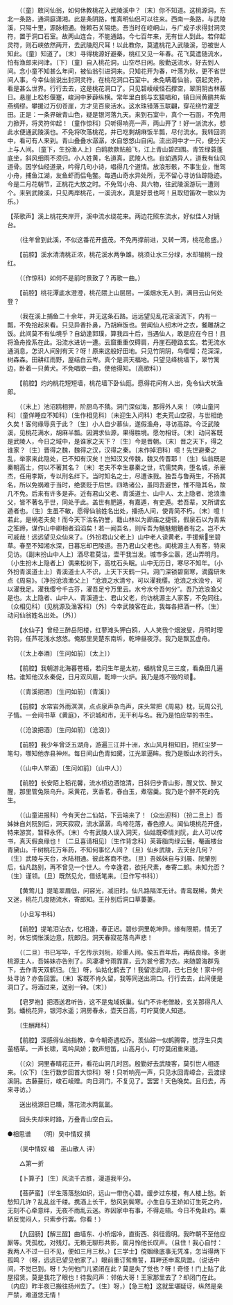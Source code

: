 <!-- { "loadSidebar": true } -->
　　（〔童〕敢问仙翁，如何休教桃花入武陵溪中？〔末〕你不知道。这桃源洞，东北一条路，通洞庭潇湘。此是条阴路，惟真明仙侣可以往来。西南一条路，与武陵溪，只隔十里，源脉相通。惟赖石关隔绝。吾当时在崆峒山，与广成子求得封洞灵符，置于洞口石室。故两山连合，不能通路。今七百年来，无有世人到此。若仰起灵符，则石峡依然两开，去武陵咫尺耳！以此教你，莫遣桃花入武陵溪，恐被世人知此。〔童〕知道了。〔末〕寻得桃源好避秦，桃红又见一年春。花飞莫遣随流水，怕有渔郎来问津。〔下〕〔童〕自入桃花洞，山空尽日闲。殷勤送流水，好去到人间。念小童不知甚么年间，被仙翁引进洞来。只知花开为春，叶落为秋，更不省世间人事。今幸仙翁说出封洞灵符，在桃花洞口石室中。未免瞒着仙翁，窃起灵符，看是甚么世界。行行去去，这是桃花洞口了。只见碧崚崚怪石撑空，翠阴阴古林蔽日。悬崖上松杉偃蹇，峻涧中萝薜纵横。常年里白鹤与玄猿唱和，镇日间黄鹂共紫燕绸缪。攀援过万仞苍崖，方才见百泉活水。这水珠错落玉联翩，穿花绕竹灌芝田。正是：一条界破青山色，疑是银河落九天。来到石室中，真个一石函，不免用力掀开，将灵符仰起！〔童作惊科〕只听得响亮一声，两山开了！好一派流水，想此水便通武陵溪也。不免将吹落桃花，并已吃剩胡麻饭半瓢，尽付流水。我转回洞中，看可有人来到。青山叠叠水潺潺，水自悠悠山自闲。流出洞中才一尺，便分天上与人间。〔童下，生扮渔人上〕白鸥款款贴船飞，江上青山碧四围。青笠绿蓑蓬底坐，斜风细雨不须归。小人姓黄，名道真，武陵人也。自幼遇异人，道我有仙风道骨。因学仙经道录，吟得几句小诗，唱得几个道情。放浪形骸，不事生业，惟驾小舟，捕鱼江湖，友鱼虾而侣龟鳖。每遇山奇水异处所，无不留心寻访仙踪隐迹。今是二月花朝节，正桃花大放之时。不免驾小舟、具六物，往武陵溪游玩一遭则个。来到武陵溪，只见两岸桃花，一溪流水，真是好景也呵！且取短笛吹一歌以为乐。） 　　

【茶歌声】溪上桃花夹岸开，溪中流水绕花来。两边花照东流水，好似佳人对镜台。 

　　（往年曾到此溪，不似这番花开盛茂。不免再撑前进，又转一湾，桃花愈盛。） 

　　【前腔】溪水清清桃正浓，桃花溪水两争雄。桃须让水三分绿，水却输桃一段红。 

　　（〔作惊科〕如何不是前时景致了？再歌一曲。） 

　　【前腔】桃花潭底水澄澄，桃花隈上山层层。一溪烟水无人到，满目云山何处登？ 

　　（我在溪上捕鱼二十余年，并无这条石路。远远望见乱花滚滚流下，内有一瓢，不免拾起来看。只见异香扑鼻，乃胡麻饭也。尝闻仙人纫木叶之衣，餐雕胡之饭。此间莫不有仙境乎？自幼逢郭璞，算我四十后，当遇仙人，敢是应在今日！且将渔舟拴系在此。沿流水进访一遭。云窟重重仅碍肩，丹崖石磴路玄玄。若无流水通消息，怎识人间别有天？呀！原来这般好田地。只见竹阴阴，鸟嘤嘤；花深深，树森森。田耕红雨野，屋结白云岑。真个是洞天福地。只望见绛桃墙下，翠竹篱边，卧着一只黄犬。不免唱歌一曲，使他得知。〔高歌科〕） 

　　【前腔】灼灼桃花短短墙，桃花墙下卧仙厖。愿得花间有人出，免令仙犬吠渔郎。 

　　（〔末上〕池沼鸥相狎，阶厨鸟不猜。洞门深似海，那得外人来！〔唤山童问科〕〔童佯睡应不知科〕〔生作相见科〕〔未迎生入问科〕老夫荒山空寂，与世相绝久矣！客何缘辱贲于此？〔生〕小人自少慕仙，遂假渔舟，寻访高踪。今泛武陵溪，见桃花满水，胡麻半瓢。因溯求仙源，果得胜境。愿勿相讶。〔末〕动问客既是武陵人，今日之域中，是谁家之天下？〔生〕今是晋朝。〔末〕晋之天下，得之谁家？〔生〕晋得之魏，魏得之汉，汉得之秦。〔末作掉泪科〕噫！先世避秦之乱，举家来此隐处，已不知有汉矣！岂知汉又传魏，魏又传晋耶！〔生〕仙翁既是秦朝高士，何以不著其名？〔末〕老夫不幸生暴秦之世，坑儒焚典，堕名城，杀豪杰，任用李斯，专以刑名绊下。当时知名之士，尽遭诛戮。独吾与鲁两生，不扬其名，所以免祸难于当时，绝褒贬于后世。四皓诸公，虽同吾避世，惟不隐其名，故几不免。后来有许多是非。近有君山父老、青溪道士、山中人、太上隐者、沧浪渔父，皆不著名于世，同处于此。盖世有肥遁，有嘉遁，有吏遁。若吾辈，又所谓玄遁者也。〔生〕生虽不敏，愿得仙翁姓名出处，播扬人间，使青简不朽。〔末〕噫！若此，是祸老夫矣！而今天下沽名钓誉，籍山林以为廊庙之捷径，假泉石以为青紫之筌蹄，谋作山中卿相者滔滔矣！若一闻吾名，则斥吾为魑魅魍魉者有之。岂不大可戚哉！远远望见众仙来了。〔外扮君山父老上〕山中老人读黄老，手援紫坐碧草。春至不知湘水深，日暮忘却巴陵道。吾乃君山父老也。闻桃源主人有客，特来见访。〔副末扮山中人上〕酒尽君莫沽，壶干我当发。城市多尘嚣，还山弄明月。〔小生扮木上隐者上〕偶来松树下，高枕石头眠。山中无历日，寒尽不知年。〔小外扮青溪道士上〕青溪道士人不识，上天下天鹤一只。洞门深锁碧窗寒，滴露研朱点《周易》。〔净扮沧浪渔父上〕“沧浪之水清兮，可以濯我缨。沧浪之水浊兮，可以濯我足。濯我缨兮千古芬，濯吾足兮万里云。水兮水兮吾何分”。吾乃沧浪渔父是也。太上隐者、山中人、青溪道士、君山父老，约访桃源主人家客，不免同往。〔众相见科〕〔见桃源及渔客科〕〔外〕今幸武陵客在此，我每各把酒一杯。〔生〕动问仙翁姓名出处。〔外〕） 

　　【水仙子】曾经三醉岳阳楼，红蓼滩头狎白鸥，人人笑我个烟波叟，月明时理钓钩，任芦花浅水悠悠。俺那里吴楚东南坼，乾坤昼夜浮。我乃是飘瓦虚舟。

　　（〔太上奉酒〕〔生问如前〕〔太上〕） 

　　【前腔】我朝游北海暮苍梧，若问生年是太初，蟠桃曾见三三度，看桑田几遍枯。谁知他汉永秦促，日月双风扇，乾坤一火炉。我乃是炼不毁的顽。 

　　（〔青溪把酒〕〔生问如前〕〔青溪〕） 

　　【前腔】水帘岩外雨溟溟，点点泉声杂鸟声，床头常把《周易》枕，玩周公孔子情。一会间书草《黄庭》，不识城和市，无干利与名。我乃是怕应举的书生。 

　　（〔沧浪把酒〕〔生问如前〕〔沧浪〕） 

　　【前腔】我少年曾泛五湖舟，游遍三江并十洲，水山风月相知旧，把红尘梦一笔勾，哪知他赤县神州。每日间山色青如黛，江光翠逼眸。我乃是贩山水的行头。 

　　（〔山中人举酒〕〔生问如前〕〔山中人〕） 

　　【前腔】长安陌上稻花馨，流水桥边酒馆清，日斜归步青山影，醒又饮、醉又醒，那里管兔殒乌升。采黄花，烹香茗，舂白玉，煮宿羹。我乃是个醉不死的先生。 

　　（〔山童进报科〕今有天台二仙姑，下云端来了！〔众出迎科〕〔扮二旦上〕吾姊妹自刘阮别后，洞天寂寂，流水潺潺，鸟啼花落，春色撩人。闻仙境桃花开盛，特来游赏，暂释永怀。〔末〕今有武陵人误入洞天，仙姑既牵情刘阮，此人可以传书，真天假良缘也！〔二旦喜请相见〕〔生作背念科〕芙蓉脂肉绿云鬟，罨画楼台青黛山。千树桃花万年药，不知何事忆人间？〔旦〕仙乡武陵，去天台几何？〔生〕武陵与天台，水陆相通。彼此客商不绝。〔旦〕吾姊妹自与刘晨、阮肇别后，仙凡路别，再不曾见一个世人。今幸逢君，欲托尺素，奉寄二郎。未知允否？〔生〕谨领。〔旦〕既然见允，借纸笔来。〔旦作写书科〕） 

　　【黄莺儿】提笔翠眉低，问容光，减旧时。仙凡路隔浑无计。青鸾既稀，黄犬又迷，桃花几度随流水，寄郎知。王孙别后洞口草萋萋。 

　　〔小旦写书科〕 

　　【前腔】提笔泪沾衣，忆相逢，春正迟。碧纱洞里乾坤异。缘有限期，情无了时，休忘惆怅溪边意，阮郎归。洞天春寂花落鸟声悲！ 

　　（〔二旦〕书已写毕，千乞传示刘阮，珍重人间。俟五百年后，再结良缘。多谢桃源主人，吾姊妹亦告别了。风凄凄兮雨霏霏，云为裳兮雾为衣。来随碧海群凫下，去作青天双鹤归。〔生〕呀，仙姑化鹤去了！我留恋此间，已七日矣！家中何处寻访？亦告回罢。〔末〕客既不肯久留，我等同送出洞口。行行去去，此间便是洞口了。将酒过来，送别一钟。〔末〕） 

　　【皂罗袍】把酒送君听告，这不是鬼域妖巢。仙门不许老僧敲，玄关那得凡人到。蟠桃花异，银河水遥；洞房春永，壶天日高，叮咛莫使人知道。 

　　〔生酬拜科〕 

　　【前腔】深感得仙翁指教，幸今朝奇遇松乔。羡仙踪一似鹤腾霄，觉浮生只类萤栖草。一声长啸，鸾吟凤娇；数声短笛，山高月小，叮咛莫闭重来道。 

　　（〔众〕洞里春晴花正开，看花山洞几时回。殷勤好去武陵客，莫引世人相逐来。〔众下〕〔生行数步回首大惊科〕呀！只听响亮一声，只见水回青嶂合，云渡绿溪阴。古藤蔓衍，峻石崚赠。向日洞门，不复见了。罢罢！天色晚矣。且归去，再来寻访。） 

　　送出桃源日已曛，落花流水两氤氲。 

　　回头失却来时路，万叠青山空白云。


●相思谱　　（明）吴中情奴 撰 

　　（吴中情奴 编　巫山散人 评） 

　　△第一折 

　　【卜算子】〔生〕风流千古胜，漫道我平分。 

　　【菩萨蛮】（半生落落愁如织，远山一带伤心碧。缓步过东楼，有人楼上愁。新愁知几许？乱乱丝千缕。携酒上长干，愁风到鬓寒。小生自与王娇如订生死之约，无刻不心牵意绊，无夜不雨乱云迷。昨因家中有事，不得走晤。今日不免赴约。乘轿反觉闷人，只索步行罢。你看！） 

　　【九回肠】【解三酲】曲墙东、小桥烟冷，直街西、斜径霞明。我昨朝不至他应厮等。凭孤枕，对残灯。无赖无聊形共影，窗月怜他长叹声。（且住！我心自忖：我两人不过一日不见，便如三月三秋。）【三学士】傥姻缘底事无凭准，怎当得两下孤鸣？（呀，远远已望见他家了。）眼前重订鸳鸯誓，耳畔还申鸾凤盟。（说话中间，不觉已到。呀！为何他门儿紧闭在此？莫是失了觉也？呀！奇怪！门上贴了此屋招赁。莫是我花了眼也！待我问声：邻佑大哥！王家那里去了？却闭门在此。〔内应〕昨半夜已搬往扬州去了。〔生〕呀，）【急三枪】这就里堪疑讶，纵然是亲严禁，难道恁无情！ 

